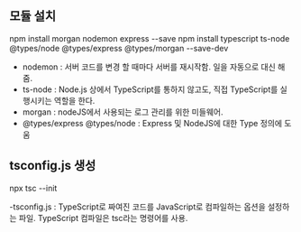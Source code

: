 
## 모듈 설치

npm install morgan nodemon express --save
npm install typescript ts-node @types/node @types/express @types/morgan --save-dev

- nodemon : 서버 코드를 변경 할 때마다 서버를 재시작함. 일을 자동으로 대신 해줌.
- ts-node : Node.js 상에서 TypeScript를 통하지 않고도, 직접 TypeScript를 실행시키는 역할을 한다.
- morgan : nodeJS에서 사용되는 로그 관리를 위한 미들웨어.
- @types/express @types/node : Express 및 NodeJS에 대한 Type 정의에 도움

## tsconfig.js 생성
npx tsc --init

-tsconfig.js : TypeScript로 짜여진 코드를 JavaScript로 컴파일하는 옵션을 설정하는 파일. TypeScript 컴파일은 tsc라는 명령어를 사용.
